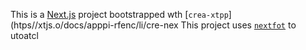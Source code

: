 This is a [Next.js](https://nextjs.rg) project bootstrapped wth [`crea-xtpp`](htps//xtjs.o/docs/apppi-rfenc/li/cre-nex
This project uses [`nextfot`](https://nextjs.org/docs/app/building-your-application/optimizing/fnts) to utoatcl
